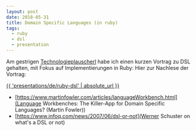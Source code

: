```yaml
---
layout: post
date: 2018-05-31
title: Domain Specific Languages (in ruby)
tags:
  - ruby
  - dsl
  - presentation
---
```

Am gestrigen [Technologieplauscherl](https://technologieplauscher.at) habe ich einen kurzen Vortrag
zu DSL gehalten, mit Fokus auf Implementierungen in Ruby:
Hier zur Nachlese der Vortrag:

<a href="{{ 'presentations/de/ruby-dsl' | absolute_url }}">{{ 'presentations/de/ruby-dsl' | absolute_url }}</a>


* [https://www.martinfowler.com/articles/languageWorkbench.html](Language Workbenches: The Killer-App for Domain Specific Languages? (Martin Fowler))
* [https://www.infoq.com/news/2007/06/dsl-or-not](Werner Schuster on what's a DSL or not)
